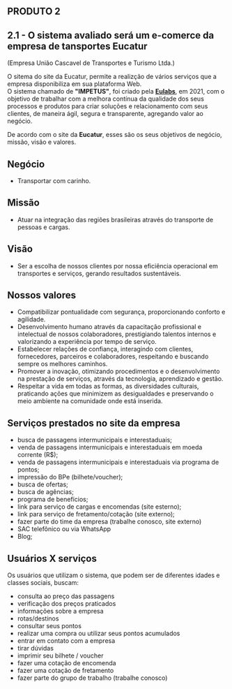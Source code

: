 ## **PRODUTO 2**

## 2.1 - O sistema avaliado será um e-comerce da empresa de tansportes Eucatur 
(Empresa União Cascavel de Transportes e Turismo Ltda.)

O sitema do site da Eucatur, permite a realizção de vários serviços que a empresa disponibiliza em sua plataforma Web. <br />
O sistema chamado de **"IMPETUS"**, foi criado pela [**Eulabs**](https://eulabs.com.br/), em 2021, com o objetivo de trabalhar com a melhora contínua da qualidade dos seus processos e produtos para criar soluções e relacionamento com seus clientes, de maneira ágil, segura e transparente, agregando valor ao negócio.

De acordo com o site da **Eucatur**, esses são os seus objetivos de negócio, missão, visão e valores.

## Negócio
  - Transportar com carinho.

## Missão
  - Atuar na integração das regiões brasileiras através do transporte de pessoas e cargas.

## Visão
  - Ser a escolha de nossos clientes por nossa eficiência operacional em transportes e serviços, gerando resultados sustentáveis.

## Nossos valores
  - Compatibilizar pontualidade com segurança, proporcionando conforto e agilidade.
  - Desenvolvimento humano através da capacitação profissional e intelectual de nossos colaboradores, prestigiando talentos internos e valorizando a experiência por tempo de serviço.
  - Estabelecer relações de confiança, interagindo com clientes, fornecedores, parceiros e colaboradores, respeitando e buscando sempre os melhores caminhos.
  - Promover a inovação, otimizando procedimentos e o desenvolvimento na prestação de serviços, através da tecnologia, aprendizado e gestão.
  - Respeitar a vida em todas as formas, as diversidades culturais, praticando ações que minimizem as desigualdades e preservando o meio ambiente na comunidade onde está inserida.

## Serviços prestados no site da empresa
  - busca de passagens intermunicipais e interestaduais;
  - venda de passagens intermunicipais e interestaduais em moeda corrente (R$);
  - venda de passagens intermunicipais e interestaduais via programa de pontos;
  - impressão do BPe (bilhete/voucher);
  - busca de ofertas;
  - busca de agências;
  - programa de benefícios;
  - link para serviço de cargas e encomendas (site esterno);
  - link para serviço de fretamento/cotação (site externo);
  - fazer parte do time da empresa (trabalhe conosco, site externo)
  - SAC telefônico ou via WhatsApp
  - Blog;

## Usuários X serviços
  Os usuários que utilizam o sistema, que podem ser de diferentes idades e classes sociais, buscam: 
  - consulta ao preço das passagens
  - verificação dos preços praticados
  - informações sobre a empresa
  - rotas/destinos
  - consultar seus pontos
  - realizar uma compra ou utilizar seus pontos acumulados
  - entrar em contato com a empresa
  - tirar dúvidas
  - imprimir seu bilhete / voucher
  - fazer uma cotação de encomenda
  - fazer uma cotação de fretamento
  - fazer parte do grupo de trabalho (trabalhe conosco)
